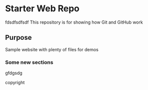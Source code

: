 # Starter Web Repo
fdsdfsdfsdf
This repository is for showing how Git and GitHub work

## Purpose

Sample website with plenty of files for demos


### Some new sections

gfdgsdg

copyright